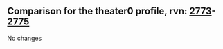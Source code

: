 ## Comparison for the theater0 profile, rvn: [2773](https://github.com/PRO100KatYT/FortniteProfileRevisions/tree/main/profiles/theater0/2773%20theater0.json)-[2775](https://github.com/PRO100KatYT/FortniteProfileRevisions/tree/main/profiles/theater0/2775%20theater0.json)

No changes
